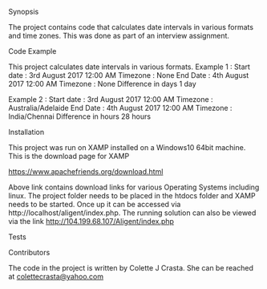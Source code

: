 Synopsis

The project contains code that calculates date intervals in various formats and time zones. This was done as part of an interview assignment.

Code Example

This project calculates date intervals in various formats. 
Example 1 : Start date : 3rd August 2017 12:00 AM Timezone : None
            End Date : 4th August 2017 12:00 AM   Timezone : None 
            Difference in days 1 day

Example 2 : Start date : 3rd August 2017 12:00 AM           Timezone : Australia/Adelaide
            End Date : 4th August 2017 12:00 AM   Timezone : India/Chennai
            Difference in hours 28 hours


Installation

This project was run on XAMP installed on a Windows10 64bit machine. This is the download page for XAMP 

https://www.apachefriends.org/download.html

Above link contains download links for various Operating Systems including linux. The project folder needs to be placed in the htdocs folder 
and XAMP needs to be started. Once up it can be accessed via http://localhost/aligent/index.php. The running solution can also be viewed via the link http://104.199.68.107/Aligent/index.php

Tests

<In Progress>

Contributors

The code in the project is written by Colette J Crasta. She can be reached at colettecrasta@yahoo.com

